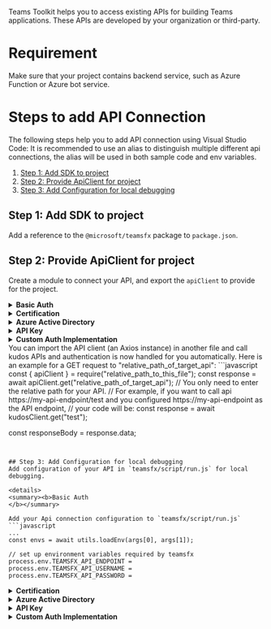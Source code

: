 Teams Toolkit helps you to access existing APIs for building Teams applications. These APIs are developed by your organization or third-party. 

# Requirement
Make sure that your project contains backend service, such as Azure Function or Azure bot service.

# Steps to add API Connection
The following steps help you to add API connection using Visual Studio Code:
It is recommended to use an alias to distinguish multiple different api connections, the alias will be used in both sample code and env variables.
1. [Step 1: Add SDK to project](#step-1-add-sdk-to-project)
1. [Step 2: Provide ApiClient for project](#step-2-provide-apiclient-for-project)
1. [Step 3: Add Configuration for local debugging](#step-3-add-configuration-for-local-debugging)


## Step 1: Add SDK to project
Add a reference to the `@microsoft/teamsfx` package to `package.json`.


## Step 2: Provide ApiClient for project
Create a module to connect your API, and export the `apiClient` to provide for the project.

<details>
<summary><b>Basic Auth
</b></summary>

Sample code for Basic Auth
```javascript
const teamsfxSdk = require("@microsoft/teamsfx");

// Initialize a new axios instance to call your API
const authProvider = new teamsfxSdk.BasicAuthProvider(
  process.env.TEAMSFX_API_USERNAME,
  process.env.TEAMSFX_API_PASSWORD
);
const apiClient = teamsfxSdk.createApiClient(
  process.env.TEAMSFX_API_ENDPOINT,
  authProvider
);
module.exports.apiClient = apiClient;
```
</details>
<details>
<summary><b>Certification
</b></summary>

Sample code for Certification
```javascript
const teamsfxSdk = require("@microsoft/teamsfx");

// Initialize a new axios instance to call your API
const authProvider = new teamsfxSdk.CertificateAuthProvider(
  // TODO: 
  // 1. Add code to read your certificate and private key.
  // 2. Replace "<your-cert>" and "<your-private-key>" with your actual certificate and private key values
  // If you have a .pfx certificate, you can use the `createPfxCertOption` function to initialize your certificate
  teamsfxSdk.createPemCertOption("<your-cert>", "<your-private-key>")
);
const apiClient = teamsfxSdk.createApiClient(
  process.env.TEAMSFX_API_ENDPOINT,
  authProvider
);
module.exports.apiClient = apiClient;
```
</details>
<details>
<summary><b>Azure Active Directory
</b></summary>

There are 2 scenarios here, please choose one of them. 
- Scenario 1 is reusing the project AAD app, make sure your project contains an existing AAD app.
- Scenario 2 is using an existing AAD App.

```javascript
const teamsfxSdk = require("@microsoft/teamsfx");
// There are 2 scenarios here, please choose one of them. This sample uses the client credential flow to acquire a token for your API.
// Scenario 1. reuse the project AAD app.
const appAuthConfig: AppCredentialAuthConfig = {
  authorityHost: process.env.M365_AUTHORITY_HOST,
  clientId: process.env.M365_CLIENT_ID,
  tenantId: process.env.M365_TENANT_ID,
  clientSecret: process.env.M365_CLIENT_SECRET,
};
// Scenario 2. use an existing AAD App.
const appAuthConfig: AppCredentialAuthConfig = {
  authorityHost: "https://login.microsoftonline.com",
  clientId: process.env.M365_CLIENT_ID,
  tenantId: process.env.M365_TENANT_ID,
  clientSecret: process.env.M365_CLIENT_SECRET,
};
const appCredential = new AppCredential(appAuthConfig);
// Initialize a new axios instance to call your API
const authProvider = new teamsfxSdk.BearerTokenAuthProvider(
  // TODO: Replace '<your-api-scope>' with your required API scope
  async () => (await appCredential.getToken("<your-api-scope>")).token
);
const apiClient= teamsfxSdk.createApiClient(
  process.env.TEAMSFX_API_ENDPOINT,
  authProvider
);
module.exports.apiClient= apiClient;
```
</details>
<details>
<summary><b>API Key
</b></summary>

Sample code for API Key
```javascript
const teamsfxSdk = require("@microsoft/teamsfx");

// Initialize a new axios instance to call kudos, store API key in request header.
const authProvider = new teamsfxSdk.ApiKeyProvider(
  "{API-KEY-name}",
  process.env.TEAMSFX_API_API_KEY,
  teamsfxSdk.ApiKeyLocation.Header
);
// or store API key in request params.
const authProvider = new teamsfxSdk.ApiKeyProvider(
  "{API-KEY-name}",
  process.env.TEAMSFX_API_API_KEY,
  teamsfxSdk.ApiKeyLocation.QueryParams
);
const apiClient = teamsfxSdk.createApiClient(
  process.env.TEAMSFX_API_ENDPOINT,
  authProvider
);
module.exports.apiClient = apiClient;
```
</details>
<details>
<summary><b>Custom Auth Implementation
</b></summary>

Sample code for Custom Auth Implementation
```javascript
const teamsfxSdk = require("@microsoft/teamsfx");

// A custom authProvider implements the `AuthProvider` interface.
// This sample authProvider implementation will set a custom property in the request header
class CustomAuthProvider {
  customProperty;
  customValue;

  constructor(customProperty, customValue) {
    this.customProperty = customProperty;
    this.customValue = customValue;
  }

  // Replace the sample code with your own logic.
  AddAuthenticationInfo = async (config) => {
    if (!config.headers) {
      config.headers = {};
    }
    config.headers[this.customProperty] = this.customValue;
    return config;
  };
}

const authProvider = new CustomAuthProvider(
  // You can also add configuration to the file `.env.teamsfx.local` and use `process.env.{setting_name}` to read the configuration. For example:
  //  process.env.TEAMSFX_API_CUSTOM_PROPERTY,
  //  process.env.TEAMSFX_API_CUSTOM_VALUE
  "customPropery",
  "customValue"
);
// Initialize a new axios instance to call your API
const apiClient = teamsfxSdk.createApiClient(
  process.env.TEAMSFX_API_ENDPOINT,
  authProvider
);
module.exports.apiClient = apiClient;
```
</details>
You can import the API client (an Axios instance) in another file and call kudos APIs and authentication is now handled for you automatically.
Here is an example for a GET request to "relative_path_of_target_api":
```javascript
const { apiClient } = require("relative_path_to_this_file");
const response = await apiClient.get("relative_path_of_target_api");
// You only need to enter the relative path for your API.
// For example, if you want to call api https://my-api-endpoint/test and you configured https://my-api-endpoint as the API endpoint,
// your code will be: const response = await kudosClient.get("test");

const responseBody = response.data;
```


## Step 3: Add Configuration for local debugging
Add configuration of your API in `teamsfx/script/run.js` for local debugging.

<details>
<summary><b>Basic Auth
</b></summary>

Add your Api connection configuration to `teamsfx/script/run.js`
```javascript
...
const envs = await utils.loadEnv(args[0], args[1]);

// set up environment variables required by teamsfx
process.env.TEAMSFX_API_ENDPOINT =
process.env.TEAMSFX_API_USERNAME =
process.env.TEAMSFX_API_PASSWORD =
```
</details>
<details>
<summary><b>Certification
</b></summary>

Add your Api connection configuration to `teamsfx/script/run.js`
```javascript
...
const envs = await utils.loadEnv(args[0], args[1]);

// set up environment variables required by teamsfx
process.env.TEAMSFX_API_ENDPOINT =
```
</details>
<details>
<summary><b>Azure Active Directory
</b></summary>

There are 2 scenarios here, please choose one of them. 
- Scenario 1 is reusing the project AAD app, make sure your project contains an existing AAD app.
- Scenario 2 is using an existing AAD App.

Add your Api connection configuration to `teamsfx/script/run.js`
```javascript
...
const envs = await utils.loadEnv(args[0], args[1]);
// set up environment variables required by teamsfx
process.env.TEAMSFX_API_ENDPOINT =
// Scenario 2
process.env.TEAMSFX_API_TENANT_ID=
process.env.TEAMSFX_API_CLIENT_ID=
SECRET_TEAMSFX_API_CLIENT_SECRET=
```
</details>
<details>
<summary><b>API Key
</b></summary>

Add your Api connection configuration to `teamsfx/script/run.js`
```javascript
...
const envs = await utils.loadEnv(args[0], args[1]);
// set up environment variables required by teamsfx
process.env.TEAMSFX_API_ENDPOINT =
process.env.TEAMSFX_API_API_KEY =
```
</details>
<details>
<summary><b>Custom Auth Implementation
</b></summary>

Add your Api connection configuration to `teamsfx/script/run.js`
```javascript
...
const envs = await utils.loadEnv(args[0], args[1]);
// set up environment variables required by teamsfx
process.env.TEAMSFX_API_ENDPOINT=
```
</details>